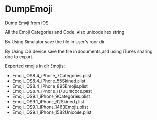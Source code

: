 # DumpEmoji
Dump Emoji from iOS 

All the Emoji Categories and Code. Also unicode hex string.

By Using Simulator save the file in User's roor dir.

By Using iOS device save the file in documents,and using iTunes sharing doc to export.


Exported emojis in dir Emojis:

* Emoji_iOS8.4_iPhone_7Categories.plist
* Emoji_iOS8.4_iPhone_55Skined.plist
* Emoji_iOS8.4_iPhone_895Emojis.plist
* Emoji_iOS8.4_iPhone_1170Unicode.plist
* Emoji_iOS9.1_iPhone_9Categories.plist
* Emoji_iOS9.1_iPhone_62Skined.plist
* Emoji_iOS9.1_iPhone_1463Emojis.plist
* Emoji_iOS9.1_iPhone_1582Unicode.plist

